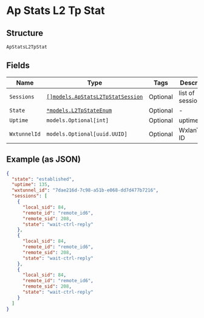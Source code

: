 
# Ap Stats L2 Tp Stat

## Structure

`ApStatsL2TpStat`

## Fields

| Name | Type | Tags | Description |
|  --- | --- | --- | --- |
| `Sessions` | [`[]models.ApStatsL2TpStatSession`](../../doc/models/ap-stats-l2-tp-stat-session.md) | Optional | list of sessions |
| `State` | [`*models.L2TpStateEnum`](../../doc/models/l2-tp-state-enum.md) | Optional | - |
| `Uptime` | `models.Optional[int]` | Optional | uptime |
| `WxtunnelId` | `models.Optional[uuid.UUID]` | Optional | WxlanTunnel ID |

## Example (as JSON)

```json
{
  "state": "established",
  "uptime": 135,
  "wxtunnel_id": "7dae216d-7c98-a51b-e068-dd7d477b7216",
  "sessions": [
    {
      "local_sid": 84,
      "remote_id": "remote_id6",
      "remote_sid": 208,
      "state": "wait-ctrl-reply"
    },
    {
      "local_sid": 84,
      "remote_id": "remote_id6",
      "remote_sid": 208,
      "state": "wait-ctrl-reply"
    },
    {
      "local_sid": 84,
      "remote_id": "remote_id6",
      "remote_sid": 208,
      "state": "wait-ctrl-reply"
    }
  ]
}
```


